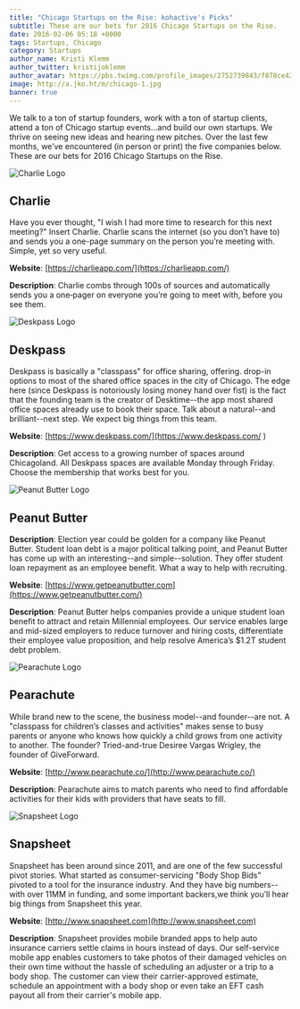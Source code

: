 ```yaml
---
title: "Chicago Startups on the Rise: kohactive's Picks"
subtitle: These are our bets for 2016 Chicago Startups on the Rise.
date: 2016-02-06 05:18 +0000
tags: Startups, Chicago
category: Startups
author_name: Kristi Klemm
author_twitter: kristijoklemm
author_avatar: https://pbs.twimg.com/profile_images/2752739843/f878ce42bbeb25aec4c29e24240ae98d.png
image: http://a.jko.ht/m/chicago-1.jpg
banner: true
---
```


We talk to a ton of startup founders, work with a ton of startup clients, attend a ton of Chicago startup events...and build our own startups. We thrive on seeing new ideas and hearing new pitches. Over the last few months, we’ve encountered (in person or print) the five companies below. These are our bets for 2016 Chicago Startups on the Rise.

![Charlie Logo](https://d3p6xlv4wm7dh.cloudfront.net/assets/layout/charlie-logo-blue-on-transparent-623fe6690d1356075a4746276d4ef3f541719b5bf9dc9a889841c1b74b3dc834.png)

## Charlie

Have you ever thought, "I wish I had more time to research for this next meeting?" Insert Charlie. Charlie scans the internet (so you don’t have to) and sends you a one-page summary on the person you’re meeting with. Simple, yet so very useful.

**Website**: [https://charlieapp.com/](https://charlieapp.com/)

**Description**: Charlie combs through 100s of sources and automatically sends you a one‐pager on everyone you’re going to meet with, before you see them.

![Deskpass Logo](https://d1qb2nb5cznatu.cloudfront.net/startups/i/982051-965fb83614c93a5cba3329f340689c59-medium_jpg.jpg?buster=1453226122)

## Deskpass

Deskpass is basically a "classpass" for office sharing, offering. drop-in options to most of the shared office spaces in the city of Chicago. The edge here (since Deskpass is notoriously losing money hand over fist) is the fact that the founding team is the creator of Desktime--the app most shared office spaces already use to book their space. Talk about a natural--and brilliant--next step. We expect big things from this team.

**Website**: [https://www.deskpass.com/](https://www.deskpass.com/ )

**Description**: Get access to a growing number of spaces around Chicagoland. All Deskpass spaces are available Monday through Friday. Choose the membership that works best for you.

![Peanut Butter Logo](http://www.1871.com/wp-content/uploads/2015/10/pb_500.png)

## Peanut Butter

**Description**: Election year could be golden for a company like Peanut Butter. Student loan debt is a major political talking point, and Peanut Butter has come up with an interesting--and simple--solution. They offer student loan repayment as an employee benefit. What a way to help with recruiting.

**Website**: [https://www.getpeanutbutter.com](https://www.getpeanutbutter.com/)

**Description**: Peanut Butter helps companies provide a unique student loan benefit to attract and retain Millennial employees. Our service enables large and mid-sized employers to reduce turnover and hiring costs, differentiate their employee value proposition, and help resolve America’s $1.2T student debt problem.

![Pearachute Logo](http://media2.cdn.builtinchicago.org/sites/default/files/imagecache/opengraph/company_logos/pearachute.png)

## Pearachute

While brand new to the scene, the business model--and founder--are not. A "classpass for children’s classes and activities" makes sense to busy parents or anyone who knows how quickly a child grows from one activity to another. The founder? Tried-and-true Desiree Vargas Wrigley, the founder of GiveForward.

**Website**: [http://www.pearachute.co/](http://www.pearachute.co/)

**Description**: Pearachute aims to match parents who need to find affordable activities for their kids with providers that have seats to fill.


![Snapsheet Logo](https://www.snapsheet.me/assets/Snapsheet_Final_Logo_Tagline-e052a8005373d94093d05ddd9d2dbf75.png)

## Snapsheet

Snapsheet has been around since 2011, and are one of the few successful pivot stories. What started as consumer-servicing "Body Shop Bids" pivoted to a tool for the insurance industry. And they have big numbers--with over 11MM in funding, and some important backers,we think you’ll hear big things from Snapsheet this year.

**Website**: [http://www.snapsheet.com](http://www.snapsheet.com)

**Description**: Snapsheet provides mobile branded apps to help auto insurance carriers settle claims in hours instead of days. Our self-service mobile app enables customers to take photos of their damaged vehicles on their own time without the hassle of scheduling an adjuster or a trip to a body shop. The customer can view their carrier-approved estimate, schedule an appointment with a body shop or even take an EFT cash payout all from their carrier's mobile app.
